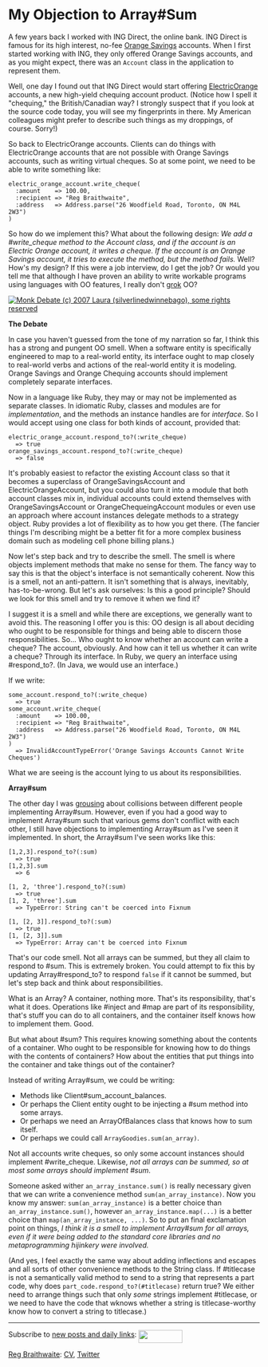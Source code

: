 My Objection to Array#Sum
===

A few years back I worked with ING Direct, the online bank. ING Direct is famous for its high interest, no-fee [Orange Savings](http://home.ingdirect.com/products/products.asp?s=OrangeSavingsAccount "Savings Account rate information from ING DIRECT") accounts. When I first started working with ING, they only offered Orange Savings accounts, and as you might expect, there was an `Account` class in the application to represent them.

Well, one day I found out that ING Direct would start offering [ElectricOrange](http://home.ingdirect.com/products/products.asp?s=ElectricOrange "High Yield Checking Account from ING DIRECT") accounts, a new high-yield chequing account product. (Notice how I spell it "chequing," the British/Canadian way? I strongly suspect that if you look at the source code today, you will see my fingerprints in there. My American colleagues might prefer to describe such things as my droppings, of course. Sorry!)

So back to ElectricOrange accounts. Clients can do things with ElectricOrange accounts that are not possible with Orange Savings accounts, such as writing virtual cheques. So at some point, we need to be able to write something like:

    electric_orange_account.write_cheque(
      :amount    => 100.00,
      :recipient => "Reg Braithwaite",
      :address   => Address.parse("26 Woodfield Road, Toronto, ON M4L 2W3")
    )

So how do we implement this? What about the following design: *We add a #write\_cheque method to the Account class, and if the account is an Electric Orange account, it writes a cheque. If the account is an Orange Savings account, it tries to execute the method, but the method fails.* Well? How's my design? If this were a job interview, do I get the job? Or would you tell me that although I have proven an ability to write workable programs using languages with OO features, I really don't [grok](http://en.wikipedia.org/wiki/Grok "Grok - Wikipedia, the free encyclopedia") OO?

[![Monk Debate (c) 2007 Laura (silverlinedwinnebago), some rights reserved](http://farm2.static.flickr.com/1038/1424137472_d7bfcc9f08_d.jpg)](http://www.flickr.com/photos/silverlinedwinnebago/1424137472/ "Monk Debate (c) 2007 Laura (silverlinedwinnebago), some rights reserved") 

**The Debate**

In case you haven't guessed from the tone of my narration so far, I think this has a strong and pungent OO smell. When a software entity is specifically engineered to map to a real-world entity, its interface ought to map closely to real-world verbs and actions of the real-world entity it is modeling. Orange Savings and Orange Chequing accounts should implement completely separate interfaces.

Now in a language like Ruby, they may or may not be implemented as separate classes. In idiomatic Ruby, classes and modules are for *implementation*, and the methods an instance handles are for *interface*. So I would accept using one class for both kinds of account, provided that:

    electric_orange_account.respond_to?(:write_cheque)
      => true
    orange_savings_account.respond_to?(:write_cheque)
      => false

It's probably easiest to refactor the existing Account class so that it becomes a superclass of OrangeSavingsAccount and ElectricOrangeAccount, but you could also turn it into a module that both account classes mix in, individual accounts could extend themselves with OrangeSavingsAccount or OrangeChequeingAccount modules or even use an approach where account instances delegate methods to a strategy object. Ruby provides a lot of flexibility as to how you get there. (The fancier things I'm describing might be a better fit for a more complex business domain such as modeling cell phone billing plans.)

Now let's step back and try to describe the smell. The smell is where objects implement methods that make no sense for them. The fancy way to say this is that the object's interface is not semantically coherent. Now this is a smell, not an anti-pattern. It isn't something that is always, inevitably, has-to-be-wrong. But let's ask ourselves: Is this a good principle? Should we look for this smell and try to remove it when we find it?

I suggest it is a smell and while there are exceptions, we generally want to avoid this. The reasoning I offer you is this: OO design is all about deciding who ought to be responsible for things and being able to discern those responsibilities. So... Who ought to know whether an account can write a cheque? The account, obviously. And how can it tell us whether it can write a cheque? Through its interface. In Ruby, we query an interface using #respond_to?. (In Java, we would use an interface.)

If we write:

    some_account.respond_to?(:write_cheque)
      => true
    some_account.write_cheque(
      :amount    => 100.00,
      :recipient => "Reg Braithwaite",
      :address   => Address.parse("26 Woodfield Road, Toronto, ON M4L 2W3")
    )
      => InvalidAccountTypeError('Orange Savings Accounts Cannot Write Cheques')

What we are seeing is the account lying to us about its responsibilities.

**Array#sum**

The other day I was [grousing](http://github.com/raganwald/homoiconic/blob/master/2009-04-08/sick.md#readme "I'm Sick of This Shit") about collisions between different people implementing Array#sum. However, even if you had a good way to implement Array#sum such that various gems don't conflict with each other, I still have objections to implementing Array#sum as I've seen it implemented. In short, the Array#sum I've seen works like this:

    [1,2,3].respond_to?(:sum)
      => true
    [1,2,3].sum
      => 6
      
    [1, 2, 'three'].respond_to?(:sum)
      => true
    [1, 2, 'three'].sum
      => TypeError: String can't be coerced into Fixnum
      
    [1, [2, 3]].respond_to?(:sum)
      => true
    [1, [2, 3]].sum
      => TypeError: Array can't be coerced into Fixnum
      
That's our code smell. Not all arrays can be summed, but they all claim to respond to #sum. This is extremely broken. You could attempt to fix this by updating Array#respond\_to? to respond `false` if it cannot be summed, but let's step back and think about responsibilities.

What is an Array? A container, nothing more. That's its responsibility, that's what it does. Operations like #inject and #map are part of its responsibility, that's stuff you can do to all containers, and the container itself knows how to implement them. Good.

But what about #sum? This requires knowing something about the contents of a container. Who ought to be responsible for knowing how to do things with the contents of containers? How about the entities that put things into the container and take things out of the container?

Instead of writing Array#sum, we could be writing:

* Methods like Client#sum\_account\_balances.
* Or perhaps the Client entity ought to be injecting a #sum method into some arrays.
* Or perhaps we need an ArrayOfBalances class that knows how to sum itself.
* Or perhaps we could call `ArrayGoodies.sum(an_array)`.

Not all accounts write cheques, so only some account instances should implement #write\_cheque. Likewise, *not all arrays can be summed, so at most some arrays should implement #sum*.

Someone asked wither `an_array_instance.sum()` is really necessary given that we can write a convenience method `sum(an_array_instance)`. Now you know my answer: `sum(an_array_instance)` is a better choice than `an_array_instance.sum()`, however `an_array_instance.map(...)` is a better choice than `map(an_array_instance, ...)`. So to put an final exclamation point on things, *I think it is a smell to implement Array#sum for all arrays, even if it were being added to the standard core libraries and no metaprogramming hijinkery were involved.*

(And yes, I feel exactly the same way about adding inflections and escapes and all sorts of other convenience methods to the String class. If #titlecase is not a semantically valid method to send to a string that represents a part code, why does `part_code.respond_to?(#titlecase)` return true? We either need to arrange things such that only *some* strings implement #titlecase, or we need to have the code that wknows whether a string is titlecase-worthy know how to convert a string to titlecase.)

---
	
Subscribe to [new posts and daily links](http://feeds.feedburner.com/raganwald "raganwald's rss feed"): <a href="http://feeds.feedburner.com/raganwald"><img src="http://feeds.feedburner.com/~fc/raganwald?bg=&amp;fg=&amp;anim=" height="26" width="88" style="border:0" alt="" align="top"/></a>

[Reg Braithwaite](http://reginald.braythwayt.com): [CV](http://reginald.braythwayt.com/RegBraithwaiteDev0110_en_US.pdf ""), [Twitter](http://twitter.com/raganwald)